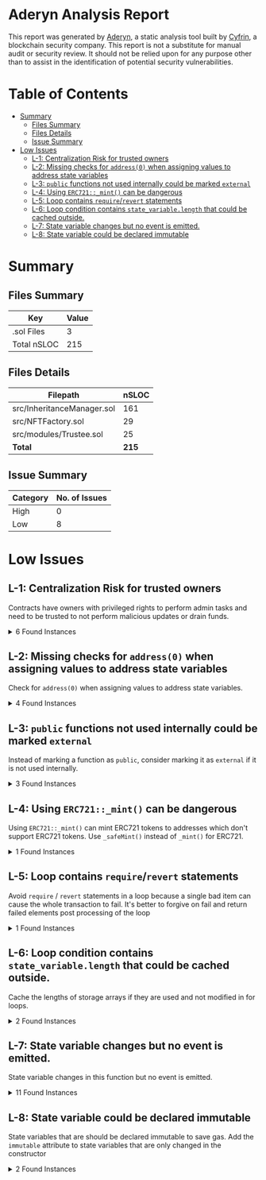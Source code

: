 # Aderyn Analysis Report

This report was generated by [Aderyn](https://github.com/Cyfrin/aderyn), a static analysis tool built by [Cyfrin](https://cyfrin.io), a blockchain security company. This report is not a substitute for manual audit or security review. It should not be relied upon for any purpose other than to assist in the identification of potential security vulnerabilities.
# Table of Contents

- [Summary](#summary)
  - [Files Summary](#files-summary)
  - [Files Details](#files-details)
  - [Issue Summary](#issue-summary)
- [Low Issues](#low-issues)
  - [L-1: Centralization Risk for trusted owners](#l-1-centralization-risk-for-trusted-owners)
  - [L-2: Missing checks for `address(0)` when assigning values to address state variables](#l-2-missing-checks-for-address0-when-assigning-values-to-address-state-variables)
  - [L-3: `public` functions not used internally could be marked `external`](#l-3-public-functions-not-used-internally-could-be-marked-external)
  - [L-4: Using `ERC721::_mint()` can be dangerous](#l-4-using-erc721mint-can-be-dangerous)
  - [L-5: Loop contains `require`/`revert` statements](#l-5-loop-contains-requirerevert-statements)
  - [L-6: Loop condition contains `state_variable.length` that could be cached outside.](#l-6-loop-condition-contains-statevariablelength-that-could-be-cached-outside)
  - [L-7: State variable changes but no event is emitted.](#l-7-state-variable-changes-but-no-event-is-emitted)
  - [L-8: State variable could be declared immutable](#l-8-state-variable-could-be-declared-immutable)


# Summary

## Files Summary

| Key | Value |
| --- | --- |
| .sol Files | 3 |
| Total nSLOC | 215 |


## Files Details

| Filepath | nSLOC |
| --- | --- |
| src/InheritanceManager.sol | 161 |
| src/NFTFactory.sol | 29 |
| src/modules/Trustee.sol | 25 |
| **Total** | **215** |


## Issue Summary

| Category | No. of Issues |
| --- | --- |
| High | 0 |
| Low | 8 |


# Low Issues

## L-1: Centralization Risk for trusted owners

Contracts have owners with privileged rights to perform admin tasks and need to be trusted to not perform malicious updates or drain funds.

<details><summary>6 Found Instances</summary>


- Found in src/InheritanceManager.sol [Line: 90](src/InheritanceManager.sol#L90)

	```solidity
	    function sendERC20(address _tokenAddress, uint256 _amount, address _to) external nonReentrant onlyOwner {
	```

- Found in src/InheritanceManager.sol [Line: 104](src/InheritanceManager.sol#L104)

	```solidity
	    function sendETH(uint256 _amount, address _to) external nonReentrant onlyOwner {
	```

- Found in src/InheritanceManager.sol [Line: 123](src/InheritanceManager.sol#L123)

	```solidity
	        onlyOwner
	```

- Found in src/InheritanceManager.sol [Line: 143](src/InheritanceManager.sol#L143)

	```solidity
	    function createEstateNFT(string memory _description, uint256 _value, address _asset) external onlyOwner {
	```

- Found in src/InheritanceManager.sol [Line: 153](src/InheritanceManager.sol#L153)

	```solidity
	    function addBeneficiery(address _beneficiary) external onlyOwner {
	```

- Found in src/InheritanceManager.sol [Line: 163](src/InheritanceManager.sol#L163)

	```solidity
	    function removeBeneficiary(address _beneficiary) external onlyOwner {
	```

</details>



## L-2: Missing checks for `address(0)` when assigning values to address state variables

Check for `address(0)` when assigning values to address state variables.

<details><summary>4 Found Instances</summary>


- Found in src/InheritanceManager.sol [Line: 146](src/InheritanceManager.sol#L146)

	```solidity
	        assetToPay = _asset;
	```

- Found in src/InheritanceManager.sol [Line: 283](src/InheritanceManager.sol#L283)

	```solidity
	        trustee = _trustee;
	```

- Found in src/NFTFactory.sol [Line: 15](src/NFTFactory.sol#L15)

	```solidity
	        inheritanceManager = _inheritanceManager;
	```

- Found in src/modules/Trustee.sol [Line: 25](src/modules/Trustee.sol#L25)

	```solidity
	        assetToPay = _asset;
	```

</details>



## L-3: `public` functions not used internally could be marked `external`

Instead of marking a function as `public`, consider marking it as `external` if it is not used internally.

<details><summary>3 Found Instances</summary>


- Found in src/InheritanceManager.sol [Line: 197](src/InheritanceManager.sol#L197)

	```solidity
	    function getOwner() public view returns (address) {
	```

- Found in src/InheritanceManager.sol [Line: 201](src/InheritanceManager.sol#L201)

	```solidity
	    function getIsInherited() public view returns (bool) {
	```

- Found in src/InheritanceManager.sol [Line: 205](src/InheritanceManager.sol#L205)

	```solidity
	    function getTrustee() public view returns (address) {
	```

</details>



## L-4: Using `ERC721::_mint()` can be dangerous

Using `ERC721::_mint()` can mint ERC721 tokens to addresses which don't support ERC721 tokens. Use `_safeMint()` instead of `_mint()` for ERC721.

<details><summary>1 Found Instances</summary>


- Found in src/NFTFactory.sol [Line: 27](src/NFTFactory.sol#L27)

	```solidity
	        _mint(msg.sender, ID);
	```

</details>



## L-5: Loop contains `require`/`revert` statements

Avoid `require` / `revert` statements in a loop because a single bad item can cause the whole transaction to fail. It's better to forgive on fail and return failed elements post processing of the loop

<details><summary>1 Found Instances</summary>


- Found in src/InheritanceManager.sol [Line: 244](src/InheritanceManager.sol#L244)

	```solidity
	            for (uint256 i = 0; i < divisor; i++) {
	```

</details>



## L-6: Loop condition contains `state_variable.length` that could be cached outside.

Cache the lengths of storage arrays if they are used and not modified in for loops.

<details><summary>2 Found Instances</summary>


- Found in src/InheritanceManager.sol [Line: 185](src/InheritanceManager.sol#L185)

	```solidity
	        for (uint256 i = 0; i < beneficiaries.length; i++) {
	```

- Found in src/InheritanceManager.sol [Line: 269](src/InheritanceManager.sol#L269)

	```solidity
	        for (uint256 i = 0; i < beneficiaries.length; i++) {
	```

</details>



## L-7: State variable changes but no event is emitted.

State variable changes in this function but no event is emitted.

<details><summary>11 Found Instances</summary>


- Found in src/InheritanceManager.sol [Line: 90](src/InheritanceManager.sol#L90)

	```solidity
	    function sendERC20(address _tokenAddress, uint256 _amount, address _to) external nonReentrant onlyOwner {
	```

- Found in src/InheritanceManager.sol [Line: 104](src/InheritanceManager.sol#L104)

	```solidity
	    function sendETH(uint256 _amount, address _to) external nonReentrant onlyOwner {
	```

- Found in src/InheritanceManager.sol [Line: 120](src/InheritanceManager.sol#L120)

	```solidity
	    function contractInteractions(address _target, bytes calldata _payload, uint256 _value, bool _storeTarget)
	```

- Found in src/InheritanceManager.sol [Line: 143](src/InheritanceManager.sol#L143)

	```solidity
	    function createEstateNFT(string memory _description, uint256 _value, address _asset) external onlyOwner {
	```

- Found in src/InheritanceManager.sol [Line: 153](src/InheritanceManager.sol#L153)

	```solidity
	    function addBeneficiery(address _beneficiary) external onlyOwner {
	```

- Found in src/InheritanceManager.sol [Line: 163](src/InheritanceManager.sol#L163)

	```solidity
	    function removeBeneficiary(address _beneficiary) external onlyOwner {
	```

- Found in src/InheritanceManager.sol [Line: 217](src/InheritanceManager.sol#L217)

	```solidity
	    function inherit() external {
	```

- Found in src/InheritanceManager.sol [Line: 282](src/InheritanceManager.sol#L282)

	```solidity
	    function appointTrustee(address _trustee) external onlyBeneficiaryWithIsInherited {
	```

- Found in src/NFTFactory.sol [Line: 25](src/NFTFactory.sol#L25)

	```solidity
	    function createEstate(string memory description) external onlyInheritanceManager returns (uint256 itemID) {
	```

- Found in src/modules/Trustee.sol [Line: 20](src/modules/Trustee.sol#L20)

	```solidity
	    function setNftValue(uint256 _index, uint256 _value) public onlyTrustee {
	```

- Found in src/modules/Trustee.sol [Line: 24](src/modules/Trustee.sol#L24)

	```solidity
	    function setAssetToPay(address _asset) external onlyTrustee {
	```

</details>



## L-8: State variable could be declared immutable

State variables that are should be declared immutable to save gas. Add the `immutable` attribute to state variables that are only changed in the constructor

<details><summary>2 Found Instances</summary>


- Found in src/InheritanceManager.sol [Line: 25](src/InheritanceManager.sol#L25)

	```solidity
	    NFTFactory nft;
	```

- Found in src/NFTFactory.sol [Line: 12](src/NFTFactory.sol#L12)

	```solidity
	    address inheritanceManager;
	```

</details>



